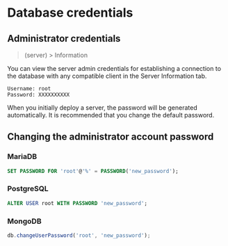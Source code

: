 # Database credentials

## Administrator credentials

> (server) > Information

You can view the server admin credentials for establishing a connection to the database with any compatible client in the Server Information tab.

```
Username: root
Password: XXXXXXXXXX
```

When you initially deploy a server, the password will be generated automatically. It is recommended that you change the default password.

## Changing the administrator account password

### MariaDB

```sql
SET PASSWORD FOR 'root'@'%' = PASSWORD('new_password');
```

### PostgreSQL

```sql
ALTER USER root WITH PASSWORD 'new_password';
```

### MongoDB

```javascript
db.changeUserPassword('root', 'new_password');
```